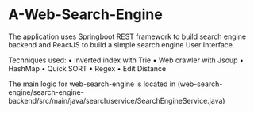 # A-Web-Search-Engine

The application uses Springboot REST framework to build search engine backend and ReactJS to build a simple search engine User Interface.

Techniques used:
• Inverted index with Trie
• Web crawler with Jsoup
• HashMap
• Quick SORT
• Regex
• Edit Distance

The main logic for web-search-engine is located in 
(web-search-engine/search-engine-backend/src/main/java/search/service/SearchEngineService.java)
